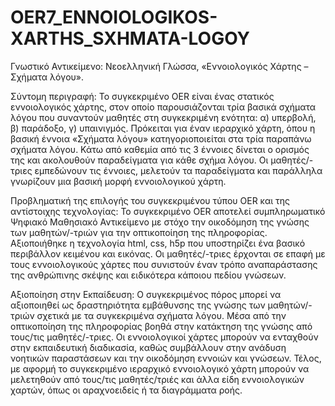 # OER7_ENNOIOLOGIKOS-XARTHS_SXHMATA-LOGOY
 
Γνωστικό Αντικείμενο: Νεοελληνική Γλώσσα, «Εννοιολογικός Χάρτης – Σχήματα λόγου».

Σύντομη περιγραφή: Το συγκεκριμένο OER είναι ένας στατικός εννοιολογικός χάρτης, στον οποίο παρουσιάζονται τρία βασικά σχήματα λόγου που συναντούν μαθητές στη συγκεκριμένη ενότητα: α) υπερβολή, β) παράδοξο, γ) υπαινιγμός. Πρόκειται για έναν ιεραρχικό χάρτη, όπου η βασική έννοια «Σχήματα λόγου» κατηγοριοποιείται στα τρία παραπάνω σχήματα λόγου. Κάτω από καθεμία από τις 3 έννοιες δίνεται ο ορισμός της και ακολουθούν παραδείγματα για κάθε σχήμα λόγου. Οι μαθητές/-τριες εμπεδώνουν τις έννοιες, μελετούν τα παραδείγματα και παράλληλα γνωρίζουν μια βασική μορφή εννοιολογικού χάρτη.

Προβληματική της επιλογής του συγκεκριμένου τύπου OER και της αντίστοιχης τεχνολογίας: Το συγκεκριμένο OER αποτελεί συμπληρωματικό Ψηφιακό Μαθησιακό Αντικείμενο με στόχο την οικοδόμηση της γνώσης των μαθητών/-τριών για την οπτικοποίηση της πληροφορίας. Αξιοποιήθηκε η τεχνολογία html, css, h5p που υποστηρίζει ένα βασικό περιβάλλον κειμένου και εικόνας. Οι μαθητές/-τριες έρχονται σε επαφή με τους εννοιολογικούς χάρτες που συνιστούν έναν τρόπο αναπαράστασης της ανθρώπινης σκέψης και ειδικότερα κάποιου πεδίου γνώσεων.

 Αξιοποίηση στην Εκπαίδευση: Ο συγκεκριμένος πόρος μπορεί να αξιοποιηθεί ως δραστηριότητα εμβάθυνσης της γνώσης των μαθητών/-τριών σχετικά με τα συγκεκριμένα σχήματα λόγου. Μέσα από την οπτικοποίηση της πληροφορίας βοηθά στην κατάκτηση της γνώσης από τους/τις μαθητές/-τριες. Οι εννοιολογικοί χάρτες μπορούν να ενταχθούν στην εκπαιδευτική διαδικασία, καθώς συμβάλλουν στην ανάδυση νοητικών παραστάσεων και την οικοδόμηση εννοιών και γνώσεων. Τέλος, με αφορμή το συγκεκριμένο ιεραρχικό εννοιολογικό χάρτη μπορούν να μελετηθούν από τους/τις μαθητές/τριές και άλλα είδη εννοιολογικών χαρτών, όπως οι αραχνοειδείς ή τα διαγράμματα ροής.
